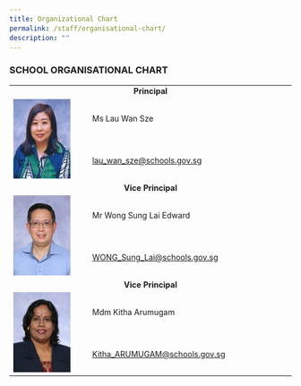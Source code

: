 ```yaml
---
title: Organizational Chart
permalink: /staff/organisational-chart/
description: ""
---
```

### SCHOOL ORGANISATIONAL CHART

<table width="600" border="0">
  <tbody>
    <tr>
      <td colspan="2"><center><b>Principal</b></center></td>
    </tr>
    <tr>
       <td width="135" rowspan="2"><img src="/images/Staff%20Photos/Organisation%20Photos/01_P.png" style="width:80%"></td>
      <td width="356">Ms Lau Wan Sze</td>
    </tr>
    <tr>
      <td><a href="mailto:lau_wan_sze@schools.gov.sg">lau_wan_sze@schools.gov.sg</a></td>
    </tr>
    <tr>
      <td colspan="2"><CENTER><B>Vice Principal</B></CENTER></td>
    </tr>
    <tr>
      <td rowspan="2"><img src="/images/Staff%20Photos/Organisation%20Photos/02_VP_WONGSL.png" style="width:80%"></td>
      <td>Mr Wong Sung Lai Edward</td>
    </tr>
    <tr>
      <td><a href="mailto:WONG_Sung_Lai@schools.gov.sg">WONG_Sung_Lai@schools.gov.sg</a></td>
    </tr>
    <tr>
      <td colspan="2"><center><b>Vice Principal</b></center></td>
    </tr>
    <tr>
      <td rowspan="2"><img src="/images/Staff%20Photos/Organisation%20Photos/03_VP_MDM KITHA.png" style="width:80%"></td>
      <td>Mdm Kitha Arumugam</td>
    </tr>
    <tr>
      <td><a href="mailto:Kitha_ARUMUGAM@schools.gov.sg">Kitha_ARUMUGAM@schools.gov.sg</a></td>
    </tr>
  </tbody>
</table>